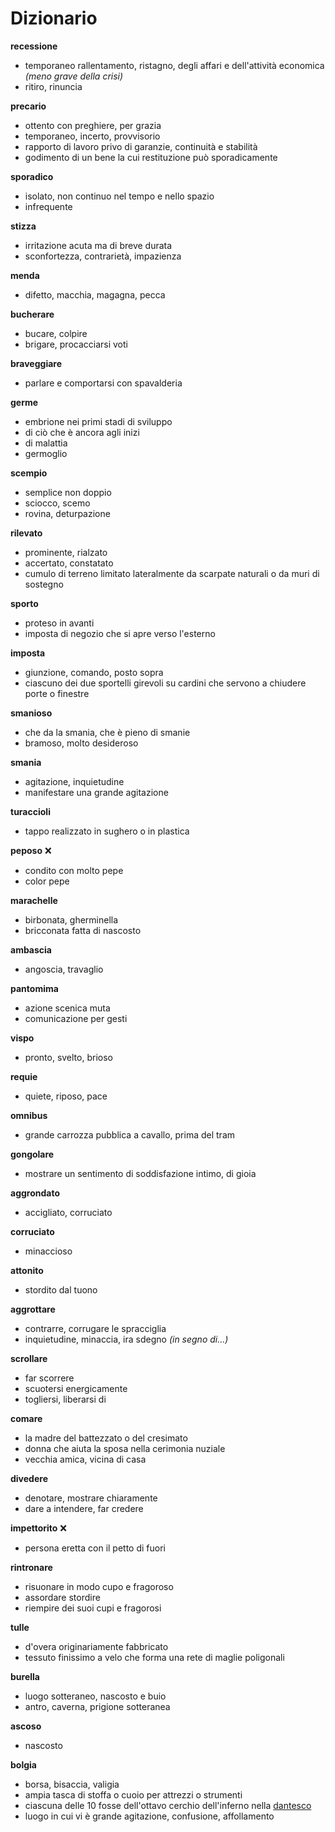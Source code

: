 # Dizionario
**recessione**
- temporaneo rallentamento, ristagno, degli affari e dell'attività economica *(meno grave della crisi)*
- ritiro, rinuncia

**precario**
- ottento con preghiere, per grazia
- temporaneo, incerto, provvisorio
- rapporto di lavoro privo di garanzie, continuità e stabilità
- godimento di un bene la cui restituzione può sporadicamente

**sporadico**
- isolato, non continuo nel tempo e nello spazio
- infrequente

**stizza**
- irritazione acuta ma di breve durata
- sconfortezza, contrarietà, impazienza

**menda**
- difetto, macchia, magagna, pecca

**bucherare**
- bucare, colpire 
- brigare, procacciarsi voti

**braveggiare**
- parlare e comportarsi con spavalderia

**germe**
- embrione nei primi stadi di sviluppo
- di ciò che è ancora agli inizi
- di malattia
- germoglio

**scempio**
- semplice non doppio
- sciocco, scemo
- rovina, deturpazione

**rilevato**
- prominente, rialzato
- accertato, constatato
- cumulo di terreno limitato lateralmente da scarpate naturali o da muri di sostegno

**sporto**
- proteso in avanti
- imposta di negozio che si apre verso l'esterno

**imposta**
- giunzione, comando, posto sopra
-  ciascuno dei due sportelli girevoli su cardini che servono a chiudere porte o finestre

**smanioso**
- che da la smania, che è pieno di smanie
- bramoso, molto desideroso

**smania**
- agitazione, inquietudine
- manifestare una grande agitazione

**turaccioli**
- tappo realizzato in sughero o in plastica

**peposo** ❌
- condito con molto pepe
- color pepe

**marachelle**
- birbonata, gherminella
- bricconata fatta di nascosto

**ambascia**
- angoscia, travaglio

**pantomima**
- azione scenica muta
- comunicazione per gesti

**vispo**
- pronto, svelto, brioso

**requie**
- quiete, riposo, pace

**omnibus**
- grande carrozza pubblica a cavallo, prima del tram

**gongolare**
- mostrare un sentimento di soddisfazione intimo, di gioia

**aggrondato**
- accigliato, corruciato 

**corruciato**
- minaccioso

**attonito**
- stordito dal tuono 

**aggrottare**
- contrarre, corrugare le spracciglia
- inquietudine, minaccia, ira sdegno *(in segno di...)*

**scrollare**
- far scorrere
- scuotersi energicamente
- togliersi, liberarsi di

**comare**
- la madre del battezzato o del cresimato
- donna che aiuta la sposa nella cerimonia nuziale
- vecchia amica, vicina di casa

**divedere**
- denotare, mostrare chiaramente
- dare a intendere, far credere

**impettorito** ❌
- persona eretta con il petto di fuori

**rintronare**
- risuonare in modo cupo e fragoroso
- assordare stordire
- riempire dei suoi cupi e fragorosi

**tulle**
- d'overa originariamente fabbricato
- tessuto finissimo a velo che forma una rete di maglie poligonali

**burella**	
- luogo sotteraneo, nascosto e buio
- antro, caverna, prigione sotteranea

**ascoso**
- nascosto

**bolgia**
- borsa, bisaccia, valigia 
- ampia tasca di stoffa o cuoio per  attrezzi o strumenti
- ciascuna delle 10 fosse dell'ottavo cerchio dell'inferno nella [dantesco](autori/Dante%20Alighieri)
- luogo in cui vi è grande agitazione, confusione, affollamento
